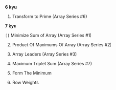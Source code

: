 **6 kyu**
1. Transform to Prime (Array Series #6)

**7 kyu**

`[]` Minimize Sum of Array (Array Series #1)

2. Product Of Maximums Of Array (Array Series #2)

3. Array Leaders (Array Series #3) 

4. Maximum Triplet Sum (Array Series #7)

5. Form The Minimum

6. Row Weights